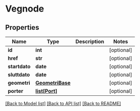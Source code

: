 # Vegnode

## Properties
Name | Type | Description | Notes
------------ | ------------- | ------------- | -------------
**id** | **int** |  | [optional] 
**href** | **str** |  | [optional] 
**startdato** | **date** |  | [optional] 
**sluttdato** | **date** |  | [optional] 
**geometri** | [**GeometriBase**](GeometriBase.md) |  | [optional] 
**porter** | [**list[Port]**](Port.md) |  | [optional] 

[[Back to Model list]](../README.md#documentation-for-models) [[Back to API list]](../README.md#documentation-for-api-endpoints) [[Back to README]](../README.md)

